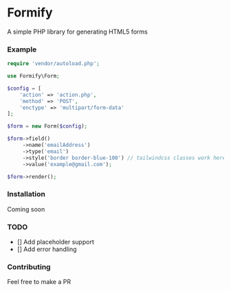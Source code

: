 # Formify

A simple PHP library for generating HTML5 forms

### Example

```php
require 'vendor/autoload.php';

use Formify\Form;

$config = [
    'action' => 'action.php',
    'method' => 'POST',
    'enctype' => 'multipart/form-data'
];

$form = new Form($config);

$form->field()
     ->name('emailAddress')
     ->type('email')
     ->style('border border-blue-100') // tailwindcss classes work here!
     ->value('example@gmail.com');

$form->render();
```

### Installation
Coming soon

### TODO
- [] Add placeholder support
- [] Add error handling

### Contributing
Feel free to make a PR